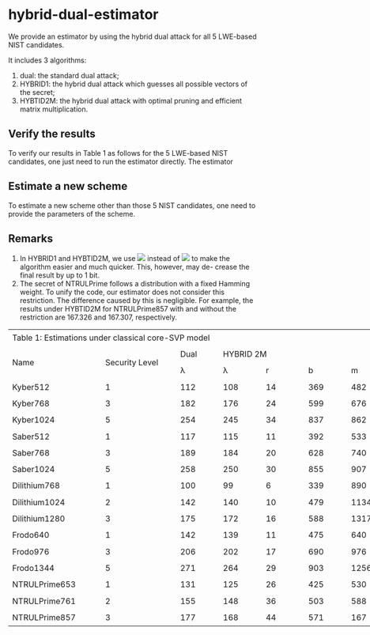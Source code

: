 # hybrid-dual-estimator

We provide an estimator by using the hybrid dual attack for all 5 LWE-based NIST candidates.

It includes 3 algorithms:
1. dual: the standard dual attack;
2. HYBRID1: the hybrid dual attack which guesses all possible vectors of the secret;
3. HYBTID2M: the hybrid dual attack with optimal pruning and efficient matrix multiplication.

## Verify the results 

To verify our results in Table 1 as follows for the 5 LWE-based NIST candidates, one just need to run the estimator directly. 
The estimator

## Estimate a new scheme

To estimate a new scheme other than those 5 NIST candidates, one need to provide the parameters of the scheme. 


## Remarks
1.  In HYBRID1 and HYBTID2M, we use ![](http://latex.codecogs.com/svg.latex?\max(T_{BKZ},T_{guess})) instead of ![](http://latex.codecogs.com/svg.latex?T_{BKZ}+T_{guess}) to make the algorithm easier and much quicker. This, however, may de- crease the final result by up to 1 bit.
2. The secret of NTRULPrime follows a distribution with a fixed Hamming weight. To unify the code, our estimator does not consider this restriction. The difference caused by this is negligible. For example, the results under HYBTID2M for NTRULPrime857 with and without the restriction are 167.326 and 167.307, respectively.


<table border=0 align="center" cellpadding=0 cellspacing=0 width=861 style='border-collapse:
 collapse;table-layout:fixed;width:644pt'>
 <col width=187 style='mso-width-source:userset;mso-width-alt:5973;width:140pt'>
 <col width=152 style='mso-width-source:userset;mso-width-alt:4864;width:114pt'>
 <col width=87 span=6 style='width:65pt'>
 <tr height=33 style='mso-height-source:userset;height:25.0pt'>
  <td colspan=8 height=33 class=xl67 width=861 style='height:25.0pt;width:644pt'>Table 1: Estimations
  under classical core-SVP model</td>
 </tr>
 <tr height=33 style='mso-height-source:userset;height:25.0pt'>
  <td rowspan=2 height=66 class=xl65 style='height:50.0pt;border-top:none'>Name</td>
  <td rowspan=2 class=xl65 style='border-top:none'>Security Level</td>
  <td class=xl65 style='border-top:none;border-left:none'>Dual</td>
  <td colspan=4 class=xl65 style='border-left:none'>HYBRID 2M</td>
  <td rowspan=2 class=xl65 style='border-top:none'>∆</td>
 </tr>
 <tr height=33 style='mso-height-source:userset;height:25.0pt'>
  <td height=33 class=xl66 style='height:25.0pt;border-top:none;border-left:
  none'>λ</td>
  <td class=xl66 style='border-top:none;border-left:none'>λ</td>
  <td class=xl65 style='border-top:none;border-left:none'>r</td>
  <td class=xl65 style='border-top:none;border-left:none'>b</td>
  <td class=xl65 style='border-top:none;border-left:none'>m</td>
 </tr>
 <tr height=33 style='mso-height-source:userset;height:25.0pt'>
  <td height=33 class=xl65 style='height:25.0pt;border-top:none'>Kyber512</td>
  <td class=xl65 style='border-top:none;border-left:none'>1</td>
  <td class=xl65 style='border-top:none;border-left:none'>112</td>
  <td class=xl65 style='border-top:none;border-left:none'>108</td>
  <td class=xl65 style='border-top:none;border-left:none'>14</td>
  <td class=xl65 style='border-top:none;border-left:none'>369</td>
  <td class=xl65 style='border-top:none;border-left:none'>482</td>
  <td class=xl65 style='border-top:none;border-left:none'>4</td>
 </tr>
 <tr height=33 style='mso-height-source:userset;height:25.0pt'>
  <td height=33 class=xl65 style='height:25.0pt;border-top:none'>Kyber768</td>
  <td class=xl65 style='border-top:none;border-left:none'>3</td>
  <td class=xl65 style='border-top:none;border-left:none'>182</td>
  <td class=xl65 style='border-top:none;border-left:none'>176</td>
  <td class=xl65 style='border-top:none;border-left:none'>24</td>
  <td class=xl65 style='border-top:none;border-left:none'>599</td>
  <td class=xl65 style='border-top:none;border-left:none'>676</td>
  <td class=xl65 style='border-top:none;border-left:none'>8</td>
 </tr>
 <tr height=33 style='mso-height-source:userset;height:25.0pt'>
  <td height=33 class=xl65 style='height:25.0pt;border-top:none'>Kyber1024</td>
  <td class=xl65 style='border-top:none;border-left:none'>5</td>
  <td class=xl65 style='border-top:none;border-left:none'>254</td>
  <td class=xl65 style='border-top:none;border-left:none'>245</td>
  <td class=xl65 style='border-top:none;border-left:none'>34</td>
  <td class=xl65 style='border-top:none;border-left:none'>837</td>
  <td class=xl65 style='border-top:none;border-left:none'>862</td>
  <td class=xl65 style='border-top:none;border-left:none'>9</td>
 </tr>
 <tr height=33 style='mso-height-source:userset;height:25.0pt'>
  <td height=33 class=xl65 style='height:25.0pt;border-top:none'>Saber512</td>
  <td class=xl65 style='border-top:none;border-left:none'>1</td>
  <td class=xl65 style='border-top:none;border-left:none'>117</td>
  <td class=xl65 style='border-top:none;border-left:none'>115</td>
  <td class=xl65 style='border-top:none;border-left:none'>11</td>
  <td class=xl65 style='border-top:none;border-left:none'>392</td>
  <td class=xl65 style='border-top:none;border-left:none'>533</td>
  <td class=xl65 style='border-top:none;border-left:none'>2</td>
 </tr>
 <tr height=33 style='mso-height-source:userset;height:25.0pt'>
  <td height=33 class=xl65 style='height:25.0pt;border-top:none'>Saber768</td>
  <td class=xl65 style='border-top:none;border-left:none'>3</td>
  <td class=xl65 style='border-top:none;border-left:none'>189</td>
  <td class=xl65 style='border-top:none;border-left:none'>184</td>
  <td class=xl65 style='border-top:none;border-left:none'>20</td>
  <td class=xl65 style='border-top:none;border-left:none'>628</td>
  <td class=xl65 style='border-top:none;border-left:none'>740</td>
  <td class=xl65 style='border-top:none;border-left:none'>5</td>
 </tr>
 <tr height=33 style='mso-height-source:userset;height:25.0pt'>
  <td height=33 class=xl65 style='height:25.0pt;border-top:none'>Saber1024</td>
  <td class=xl65 style='border-top:none;border-left:none'>5</td>
  <td class=xl65 style='border-top:none;border-left:none'>258</td>
  <td class=xl65 style='border-top:none;border-left:none'>250</td>
  <td class=xl65 style='border-top:none;border-left:none'>30</td>
  <td class=xl65 style='border-top:none;border-left:none'>855</td>
  <td class=xl65 style='border-top:none;border-left:none'>907</td>
  <td class=xl65 style='border-top:none;border-left:none'>8</td>
 </tr>
 <tr height=33 style='mso-height-source:userset;height:25.0pt'>
  <td height=33 class=xl65 style='height:25.0pt;border-top:none'>Dilithium768</td>
  <td class=xl65 style='border-top:none;border-left:none'>1</td>
  <td class=xl65 style='border-top:none;border-left:none'>100</td>
  <td class=xl65 style='border-top:none;border-left:none'>99</td>
  <td class=xl65 style='border-top:none;border-left:none'>6</td>
  <td class=xl65 style='border-top:none;border-left:none'>339</td>
  <td class=xl65 style='border-top:none;border-left:none'>890</td>
  <td class=xl65 style='border-top:none;border-left:none'>1</td>
 </tr>
 <tr height=33 style='mso-height-source:userset;height:25.0pt'>
  <td height=33 class=xl65 style='height:25.0pt;border-top:none'>Dilithium1024</td>
  <td class=xl65 style='border-top:none;border-left:none'>2</td>
  <td class=xl65 style='border-top:none;border-left:none'>142</td>
  <td class=xl65 style='border-top:none;border-left:none'>140</td>
  <td class=xl65 style='border-top:none;border-left:none'>10</td>
  <td class=xl65 style='border-top:none;border-left:none'>479</td>
  <td class=xl65 style='border-top:none;border-left:none'>1134</td>
  <td class=xl65 style='border-top:none;border-left:none'>2</td>
 </tr>
 <tr height=33 style='mso-height-source:userset;height:25.0pt'>
  <td height=33 class=xl65 style='height:25.0pt;border-top:none'>Dilithium1280</td>
  <td class=xl65 style='border-top:none;border-left:none'>3</td>
  <td class=xl65 style='border-top:none;border-left:none'>175</td>
  <td class=xl65 style='border-top:none;border-left:none'>172</td>
  <td class=xl65 style='border-top:none;border-left:none'>16</td>
  <td class=xl65 style='border-top:none;border-left:none'>588</td>
  <td class=xl65 style='border-top:none;border-left:none'>1317</td>
  <td class=xl65 style='border-top:none;border-left:none'>3</td>
 </tr>
 <tr height=33 style='mso-height-source:userset;height:25.0pt'>
  <td height=33 class=xl65 style='height:25.0pt;border-top:none'>Frodo640</td>
  <td class=xl65 style='border-top:none;border-left:none'>1</td>
  <td class=xl65 style='border-top:none;border-left:none'>142</td>
  <td class=xl65 style='border-top:none;border-left:none'>139</td>
  <td class=xl65 style='border-top:none;border-left:none'>11</td>
  <td class=xl65 style='border-top:none;border-left:none'>475</td>
  <td class=xl65 style='border-top:none;border-left:none'>640</td>
  <td class=xl65 style='border-top:none;border-left:none'>3</td>
 </tr>
 <tr height=33 style='mso-height-source:userset;height:25.0pt'>
  <td height=33 class=xl65 style='height:25.0pt;border-top:none'>Frodo976</td>
  <td class=xl65 style='border-top:none;border-left:none'>3</td>
  <td class=xl65 style='border-top:none;border-left:none'>206</td>
  <td class=xl65 style='border-top:none;border-left:none'>202</td>
  <td class=xl65 style='border-top:none;border-left:none'>17</td>
  <td class=xl65 style='border-top:none;border-left:none'>690</td>
  <td class=xl65 style='border-top:none;border-left:none'>976</td>
  <td class=xl65 style='border-top:none;border-left:none'>4</td>
 </tr>
 <tr height=33 style='mso-height-source:userset;height:25.0pt'>
  <td height=33 class=xl65 style='height:25.0pt;border-top:none'>Frodo1344</td>
  <td class=xl65 style='border-top:none;border-left:none'>5</td>
  <td class=xl65 style='border-top:none;border-left:none'>271</td>
  <td class=xl65 style='border-top:none;border-left:none'>264</td>
  <td class=xl65 style='border-top:none;border-left:none'>29</td>
  <td class=xl65 style='border-top:none;border-left:none'>903</td>
  <td class=xl65 style='border-top:none;border-left:none'>1256</td>
  <td class=xl65 style='border-top:none;border-left:none'>7</td>
 </tr>
 <tr height=33 style='mso-height-source:userset;height:25.0pt'>
  <td height=33 class=xl65 style='height:25.0pt;border-top:none'>NTRULPrime653</td>
  <td class=xl65 style='border-top:none;border-left:none'>1</td>
  <td class=xl65 style='border-top:none;border-left:none'>131</td>
  <td class=xl65 style='border-top:none;border-left:none'>125</td>
  <td class=xl65 style='border-top:none;border-left:none'>26</td>
  <td class=xl65 style='border-top:none;border-left:none'>425</td>
  <td class=xl65 style='border-top:none;border-left:none'>530</td>
  <td class=xl65 style='border-top:none;border-left:none'>6</td>
 </tr>
 <tr height=33 style='mso-height-source:userset;height:25.0pt'>
  <td height=33 class=xl65 style='height:25.0pt;border-top:none'>NTRULPrime761</td>
  <td class=xl65 style='border-top:none;border-left:none'>2</td>
  <td class=xl65 style='border-top:none;border-left:none'>155</td>
  <td class=xl65 style='border-top:none;border-left:none'>148</td>
  <td class=xl65 style='border-top:none;border-left:none'>36</td>
  <td class=xl65 style='border-top:none;border-left:none'>503</td>
  <td class=xl65 style='border-top:none;border-left:none'>588</td>
  <td class=xl65 style='border-top:none;border-left:none'>7</td>
 </tr>
 <tr height=33 style='mso-height-source:userset;height:25.0pt'>
  <td height=33 class=xl65 style='height:25.0pt;border-top:none'>NTRULPrime857</td>
  <td class=xl65 style='border-top:none;border-left:none'>3</td>
  <td class=xl65 style='border-top:none;border-left:none'>177</td>
  <td class=xl65 style='border-top:none;border-left:none'>168</td>
  <td class=xl65 style='border-top:none;border-left:none'>44</td>
  <td class=xl65 style='border-top:none;border-left:none'>571</td>
  <td class=xl65 style='border-top:none;border-left:none'>167</td>
  <td class=xl65 style='border-top:none;border-left:none'>9</td>
 </tr>
 <![if supportMisalignedColumns]>
 <tr height=0 style='display:none'>
  <td width=187 style='width:140pt'></td>
  <td width=152 style='width:114pt'></td>
  <td width=87 style='width:65pt'></td>
  <td width=87 style='width:65pt'></td>
  <td width=87 style='width:65pt'></td>
  <td width=87 style='width:65pt'></td>
  <td width=87 style='width:65pt'></td>
  <td width=87 style='width:65pt'></td>
 </tr>
 <![endif]>
</table>
